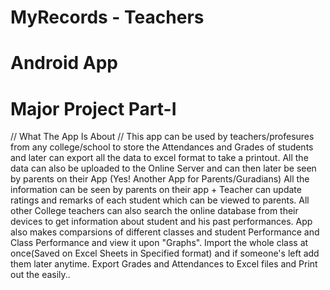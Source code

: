 # MyRecords - Teachers
# Android App
# Major Project Part-I
// What The App Is About //
This app can be used by teachers/profesures from any college/school to store the Attendances and Grades of students and later can export all the data to excel format to take a printout.
All the data can also be uploaded to the Online Server and can then later be seen by parents on their App (Yes! Another App for Parents/Guradians)
All the information can be seen by parents on their app + Teacher can update ratings and remarks of each student which can be viewed to parents.
All other College teachers can also search the online database from their devices to get information about student and his past performances.
App also makes comparsions of different classes and student Performance and Class Performance and view it upon "Graphs".
Import the whole class at once(Saved on Excel Sheets in Specified format) and if someone's left add them later anytime.
Export Grades and Attendances to Excel files and Print out the easily..

